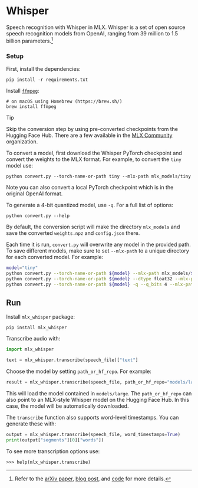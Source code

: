 # Whisper

Speech recognition with Whisper in MLX. Whisper is a set of open source speech
recognition models from OpenAI, ranging from 39 million to 1.5 billion
parameters.[^1]

### Setup

First, install the dependencies:

```
pip install -r requirements.txt
```

Install [`ffmpeg`](https://ffmpeg.org/):

```
# on macOS using Homebrew (https://brew.sh/)
brew install ffmpeg
```

> [!TIP]
> Skip the conversion step by using pre-converted checkpoints from the Hugging
> Face Hub. There are a few available in the [MLX
> Community](https://huggingface.co/mlx-community) organization.

To convert a model, first download the Whisper PyTorch checkpoint and convert
the weights to the MLX format. For example, to convert the `tiny` model use:

```
python convert.py --torch-name-or-path tiny --mlx-path mlx_models/tiny
```

Note you can also convert a local PyTorch checkpoint which is in the original OpenAI format.

To generate a 4-bit quantized model, use `-q`. For a full list of options:

```
python convert.py --help
```

By default, the conversion script will make the directory `mlx_models`
and save the converted `weights.npz` and `config.json` there. 

Each time it is run, `convert.py` will overwrite any model in the provided
path. To save different models, make sure to set `--mlx-path` to a unique
directory for each converted model. For example:

```bash
model="tiny"
python convert.py --torch-name-or-path ${model} --mlx-path mlx_models/${model}_fp16
python convert.py --torch-name-or-path ${model} --dtype float32 --mlx-path mlx_models/${model}_fp32
python convert.py --torch-name-or-path ${model} -q --q_bits 4 --mlx-path mlx_models/${model}_quantized_4bits
```

## Run

Install `mlx_whisper` package:

```shell
pip install mlx_whisper
```

Transcribe audio with:

```python
import mlx_whisper

text = mlx_whisper.transcribe(speech_file)["text"]
```

Choose the model by setting `path_or_hf_repo`. For example:

```python
result = mlx_whisper.transcribe(speech_file, path_or_hf_repo="models/large")
```

This will load the model contained in `models/large`. The `path_or_hf_repo`
can also point to an MLX-style Whisper model on the Hugging Face Hub. In this
case, the model will be automatically downloaded.

The `transcribe` function also supports word-level timestamps. You can generate
these with:

```python
output = mlx_whisper.transcribe(speech_file, word_timestamps=True)
print(output["segments"][0]["words"])
```

To see more transcription options use:

```
>>> help(mlx_whisper.transcribe)
```

[^1]: Refer to the [arXiv paper](https://arxiv.org/abs/2212.04356), [blog post](https://openai.com/research/whisper), and [code](https://github.com/openai/whisper) for more details.
